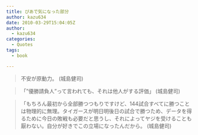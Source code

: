 ```yaml
---
title: ぴあで気になった部分
author: kazu634
date: 2010-03-29T15:04:05Z
author:
  - kazu634
categories:
  - Quotes
tags:
  - book

---
```

<div class="section">
<blockquote>
<p>
      不安が原動力。 (城島健司)
</p>
</blockquote>
  
<blockquote>
<p>
      「&#8221;優勝請負人&#8221;って言われても、それは他人がする評価」 (城島健司)
</p>
</blockquote>
  
<blockquote>
<p>
      「もちろん最初から全部勝つつもりですけど、144試合すべてに勝つことは物理的に無理。タイガースが明日明後日の試合で勝つため、データを得るために今日の敗戦も必要だと思うし、それによってヤジを受けることも厭わない。自分が好きでこの立場になったんだから。 (城島健司)
</p>
</blockquote>
</div>

